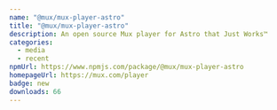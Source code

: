 ```yaml
---
name: "@mux/mux-player-astro"
title: "@mux/mux-player-astro"
description: An open source Mux player for Astro that Just Works™
categories:
  - media
  - recent
npmUrl: https://www.npmjs.com/package/@mux/mux-player-astro
homepageUrl: https://mux.com/player
badge: new
downloads: 66
---
```

